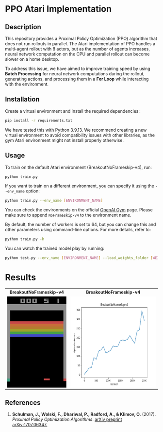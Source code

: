 # PPO Atari Implementation

## Description

This repository provides a Proximal Policy Optimization (PPO) algorithm that does not run rollouts in parallel. The Atari implementation of PPO handles a multi-agent rollout with 8 actors, but as the number of agents increases, neural network computation on the CPU and parallel rollout can become slower on a home desktop.

To address this issue, we have aimed to improve training speed by using **Batch Processing** for neural network computations during the rollout, generating actions, and processing them in a **For Loop** while interacting with the environment.

## Installation

Create a virtual environment and install the required dependencies:

```bash
pip install -r requirements.txt
```
We have tested this with Python 3.9.13. We recommend creating a new virtual environment to avoid compatibility issues with other libraries, as the gym Atari environment might not install properly otherwise.

## Usage

To train on the default Atari environment (BreakoutNoFrameskip-v4), run:

```bash
python train.py
```

If you want to train on a different environment, you can specify it using the `--env_name` option:

```bash
python train.py --env_name [ENVIRONMENT_NAME]
```

You can check the environments on the official [OpenAI Gym](https://www.gymlibrary.dev/environments/atari/) page. Please make sure to append `NoFrameskip-v4` to the environment name.

By default, the number of workers is set to 64, but you can change this and other parameters using command-line options. For more details, refer to:

```bash
python train.py -h
```

You can watch the trained model play by running:

```bash
python test.py --env_name [ENVIRONMENT_NAME] --load_weights_folder [WEIGHTS_FOLDER]
```

# Results

<table>
  <tr>
    <th>BreakoutNoFrameskip-v4</th>
    <th>BreakoutNoFrameskip-v4</th>
  </tr>
  <tr>
    <td><img src="./gifs/breakoutnoframeskip_v4.gif" height="300"></td>
    <td><img src="./plots/breakoutnoframeskip_v4.png" height="300"></td>
  </tr>
</table>


## References

1. **Schulman, J., Wolski, F., Dhariwal, P., Radford, A., & Klimov, O.** (2017). *Proximal Policy Optimization Algorithms*.  [arXiv preprint arXiv:1707.06347.](https://arxiv.org/abs/1707.06347)
